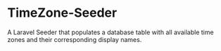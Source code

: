 # TimeZone-Seeder
A Laravel Seeder that populates a database table with all available time zones and their corresponding display names.
